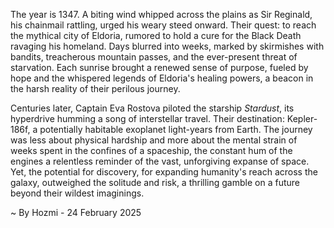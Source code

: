
The year is 1347.  A biting wind whipped across the plains as Sir Reginald, his chainmail rattling, urged his weary steed onward.  Their quest: to reach the mythical city of Eldoria, rumored to hold a cure for the Black Death ravaging his homeland.  Days blurred into weeks, marked by skirmishes with bandits, treacherous mountain passes, and the ever-present threat of starvation.  Each sunrise brought a renewed sense of purpose, fueled by hope and the whispered legends of Eldoria's healing powers, a beacon in the harsh reality of their perilous journey.

Centuries later, Captain Eva Rostova piloted the starship *Stardust*, its hyperdrive humming a song of interstellar travel.  Their destination: Kepler-186f, a potentially habitable exoplanet light-years from Earth.  The journey was less about physical hardship and more about the mental strain of weeks spent in the confines of a spaceship, the constant hum of the engines a relentless reminder of the vast, unforgiving expanse of space. Yet, the potential for discovery, for expanding humanity's reach across the galaxy, outweighed the solitude and risk, a thrilling gamble on a future beyond their wildest imaginings.

~ By Hozmi - 24 February 2025
